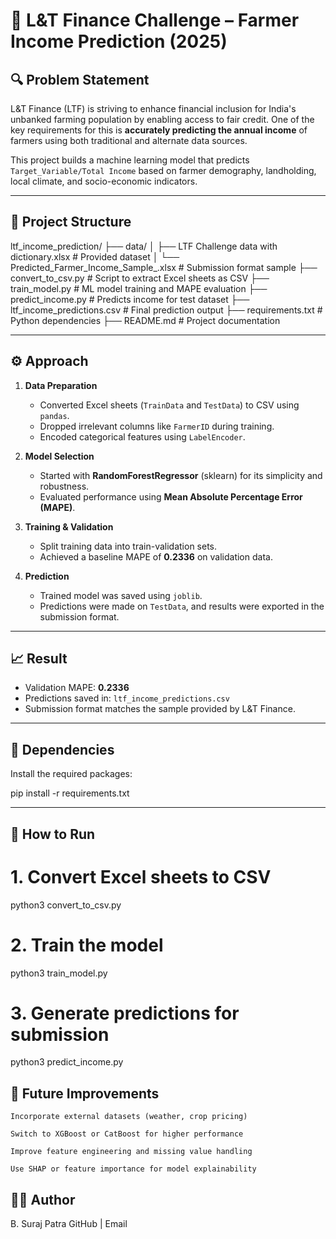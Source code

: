 # 🌾 L&T Finance Challenge – Farmer Income Prediction (2025)

## 🔍 Problem Statement

L&T Finance (LTF) is striving to enhance financial inclusion for India's unbanked farming population by enabling access to fair credit. One of the key requirements for this is **accurately predicting the annual income** of farmers using both traditional and alternate data sources.

This project builds a machine learning model that predicts `Target_Variable/Total Income` based on farmer demography, landholding, local climate, and socio-economic indicators.

---

## 📁 Project Structure

ltf_income_prediction/
├── data/
│   ├── LTF Challenge data with dictionary.xlsx   # Provided dataset
│   └── Predicted_Farmer_Income_Sample_.xlsx     # Submission format sample
├── convert_to_csv.py                            # Script to extract Excel sheets as CSV
├── train_model.py                               # ML model training and MAPE evaluation
├── predict_income.py                            # Predicts income for test dataset
├── ltf_income_predictions.csv                   # Final prediction output
├── requirements.txt                             # Python dependencies
├── README.md                                    # Project documentation



---

## ⚙️ Approach

1. **Data Preparation**  
   - Converted Excel sheets (`TrainData` and `TestData`) to CSV using `pandas`.
   - Dropped irrelevant columns like `FarmerID` during training.
   - Encoded categorical features using `LabelEncoder`.

2. **Model Selection**  
   - Started with **RandomForestRegressor** (sklearn) for its simplicity and robustness.
   - Evaluated performance using **Mean Absolute Percentage Error (MAPE)**.

3. **Training & Validation**  
   - Split training data into train-validation sets.
   - Achieved a baseline MAPE of **0.2336** on validation data.

4. **Prediction**  
   - Trained model was saved using `joblib`.
   - Predictions were made on `TestData`, and results were exported in the submission format.

---

## 📈 Result

- Validation MAPE: **0.2336**
- Predictions saved in: `ltf_income_predictions.csv`
- Submission format matches the sample provided by L&T Finance.

---

## 🧪 Dependencies

Install the required packages:


pip install -r requirements.txt

---


## 🚀 How to Run

# 1. Convert Excel sheets to CSV
python3 convert_to_csv.py

# 2. Train the model
python3 train_model.py

# 3. Generate predictions for submission
python3 predict_income.py

## 🧠 Future Improvements

    Incorporate external datasets (weather, crop pricing)

    Switch to XGBoost or CatBoost for higher performance

    Improve feature engineering and missing value handling

    Use SHAP or feature importance for model explainability

## 👨‍💻 Author

B. Suraj Patra
GitHub | Email

